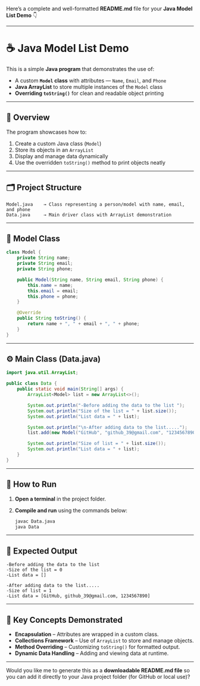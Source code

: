 Here’s a complete and well-formatted **README.md** file for your **Java Model List Demo** 👇

---

# ☕ Java Model List Demo

This is a simple **Java program** that demonstrates the use of:

* A custom **`Model` class** with attributes — `Name`, `Email`, and `Phone`
* **Java ArrayList** to store multiple instances of the `Model` class
* **Overriding `toString()`** for clean and readable object printing

---

## 🧩 **Overview**

The program showcases how to:

1. Create a custom Java class (`Model`)
2. Store its objects in an `ArrayList`
3. Display and manage data dynamically
4. Use the overridden `toString()` method to print objects neatly

---

## 🗂️ **Project Structure**

```
Model.java    → Class representing a person/model with name, email, and phone
Data.java     → Main driver class with ArrayList demonstration
```

---

## 🧱 **Model Class**

```java
class Model {
    private String name;
    private String email;
    private String phone;

    public Model(String name, String email, String phone) {
        this.name = name;
        this.email = email;
        this.phone = phone;
    }

    @Override
    public String toString() {
        return name + ", " + email + ", " + phone;
    }
}
```

---

## ⚙️ **Main Class (Data.java)**

```java
import java.util.ArrayList;

public class Data {
    public static void main(String[] args) {
        ArrayList<Model> list = new ArrayList<>();

        System.out.println("-Before adding the data to the list ");
        System.out.println("Size of the list = " + list.size());
        System.out.println("List data = " + list);

        System.out.println("\n-After adding data to the list.....");
        list.add(new Model("GitHub", "github_39@gmail.com", "1234567890"));

        System.out.println("Size of list = " + list.size());
        System.out.println("List data = " + list);
    }
}
```

---

## 🚀 **How to Run**

1. **Open a terminal** in the project folder.
2. **Compile and run** using the commands below:

   ```bash
   javac Data.java
   java Data
   ```

---

## 📝 **Expected Output**

```
-Before adding the data to the list 
-Size of the list = 0
-List data = []

-After adding data to the list.....
-Size of list = 1
-List data = [GitHub, github_39@gmail.com, 1234567890]
```

---

## 🧠 **Key Concepts Demonstrated**

* **Encapsulation** – Attributes are wrapped in a custom class.
* **Collections Framework** – Use of `ArrayList` to store and manage objects.
* **Method Overriding** – Customizing `toString()` for formatted output.
* **Dynamic Data Handling** – Adding and viewing data at runtime.

---

Would you like me to generate this as a **downloadable README.md file** so you can add it directly to your Java project folder (for GitHub or local use)?


